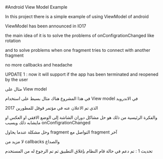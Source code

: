 #Android View Model Example


In this project there is a simple example of using ViewModel of android

ViewModel has been announced in IO17

the main idea of it is to solve the problems of onConfigrationChanged like rotation

and to solve problems when one fragment tries to connect with another fragment

no more callbacks and headache

UPDATE 1 :
now it will support if the app has been terminated and reopened by the user


مثال على View model

في هذا المشروع هناك مثال بسيط على استخدام View model في الاندرويد

الذي تم الاعلان عنه في مؤتمر قوقل للمطورين 2017

والفكرة الرئيسية من ذلك هو حل مشاكل دوران الشاشة إلى الوضع الافقي او العكس او مايشابه ذلك ويسبب onConfigrationChanged 

وحل مشكلة عندما يحاول fragment التواصل مع fragment آخر

لا مزيد من callbacks والصداع

تحديث 1 : 
تم دعم في حالة قام النظام بإغلاق التطبيق ثم تم الرجوع له من المستخدم
